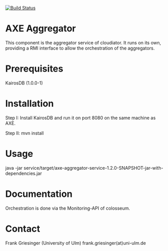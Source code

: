 [![Build Status](https://travis-ci.org/cloudiator/axe-aggregator.svg?branch=master)](https://travis-ci.org/cloudiator/axe-aggregator)

AXE Aggregator
=====================================

This component is the aggregator service of cloudiator. It runs
on its own, providing a RMI interface to allow the orchestration
of the aggregators.

Prerequisites
=====================================
KairosDB (1.0.0-1)


Installation
=====================================

Step I: Install KairosDB and run it on port 8080 on the same
machine as AXE.

Step II: mvn install


Usage
=====================================

java -jar service/target/axe-aggregator-service-1.2.0-SNAPSHOT-jar-with-dependencies.jar


Documentation
=====================================

Orchestration is done via the Monitoring-API of colosseum.


Contact
=====================================

Frank Griesinger (University of Ulm)
frank.griesinger(at)uni-ulm.de




